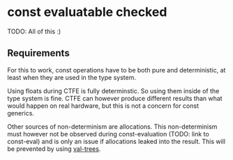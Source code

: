 # const evaluatable checked

TODO: All of this :)

## Requirements

For this to work, const operations have to be both pure and deterministic,
at least when they are used in the type system.

Using floats during CTFE is fully determinstic. So using
them inside of the type system is fine. CTFE can however
produce different results than what would happen on real hardware,
but this is not a concern for const generics.

Other sources of non-determinism are allocations. This non-determinism
must however not be observed during const-evaluation (TODO: link to const-eval)
and is only an issue if allocations leaked into the result. This
will be prevented by using [val-trees](https://github.com/rust-lang/rust/issues/72396).